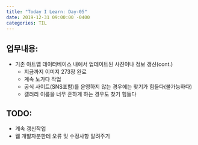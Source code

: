 ```yaml
---
title: "Today I Learn: Day-05"
date: 2019-12-31 09:00:00 -0400
categories: TIL
---
```

**업무내용:**
---
+ 기존 아트맵 데이터베이스 내에서 업데이트된 사진이나 정보 갱신(cont.)
  + 지금까지 이미지 273장 완료
  + 계속 노가다 작업
  + 공식 사이트(SNS포함)를 운영하지 않는 경우에는 찾기가 힘들다(불가능하다)
  + 갤러리 이름을 너무 흔하게 하는 경우도 찾기 힘들다

**TODO:**
---
+ 계속 갱신작업
+ 웹 개발자분한테 오류 및 수정사항 알려주기